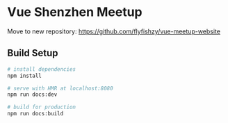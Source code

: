 # Vue Shenzhen Meetup

Move to new repository: https://github.com/flyfishzy/vue-meetup-website

## Build Setup

``` bash
# install dependencies
npm install

# serve with HMR at localhost:8080
npm run docs:dev

# build for production
npm run docs:build
```
